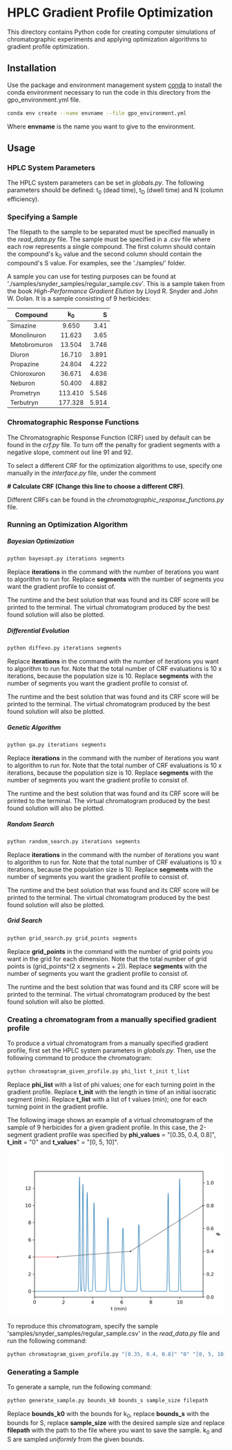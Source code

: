 # HPLC Gradient Profile Optimization

This directory contains Python code for creating computer simulations of chromatographic experiments and applying optimization algorithms to gradient profile optimization.


## Installation

Use the package and environment management system  [conda](https://docs.conda.io/projects/conda/en/latest/user-guide/install/index.html) to install the conda environment necessary to run the code in this directory from the gpo_environment.yml file.

```bash
conda env create --name envname --file gpo_environment.yml
```

Where **envname** is the name you want to give to the environment.

## Usage

### HPLC System Parameters

The HPLC system parameters can be set in _globals.py_. The following parameters should be defined: t<sub>0</sub> (dead time), t<sub>D</sub> (dwell time) and N (column efficiency).

### Specifying a Sample

The filepath to the sample to be separated must be specified manually in the _read_data.py_ file. The sample must be specified in a .csv file where each row represents a single compound. The first column should contain the compound's k<sub>0</sub> value and the second column should contain the compound's S value. For examples, see the './samples/' folder.

A sample you can use for testing purposes can be found at './samples/snyder_samples/regular_sample.csv'. This is a sample taken from the book _High-Performance Gradient Elution_ by Lloyd R. Snyder and John W. Dolan. It is a sample consisting of 9 herbicides:

| Compound | k<sub>0</sub> | S |
|----------|:-------------:|------:|
| Simazine | 9.650 | 3.41 |
| Monolinuron | 11.623 | 3.65 |
| Metobromuron | 13.504 | 3.746 |
| Diuron | 16.710 | 3.891 |
| Propazine | 24.804 | 4.222 |
| Chloroxuron | 36.671 | 4.636 |
| Neburon | 50.400 | 4.882 |
| Prometryn | 113.410 | 5.546 |
| Terbutryn | 177.328 | 5.914 |


### Chromatographic Response Functions

The Chromatographic Response Function (CRF) used by default can be found in the _crf.py_ file. To turn off the penalty for gradient segments with a negative slope, comment out line 91 and 92.

To select a different CRF for the optimization algorithms to use, specify one manually in the _interface.py_ file, under the comment

**\# Calculate CRF (Change this line to choose a different CRF)**.

Different CRFs can be found in the _chromatographic_response_functions.py_ file.

### Running an Optimization Algorithm

##### Bayesian Optimization

```bash
python bayesopt.py iterations segments
```
Replace **iterations** in the command with the number of iterations you want to algorithm to run for. Replace **segments** with the number of segments you want the gradient profile to consist of.

The runtime and the best solution that was found and its CRF score will be printed to the terminal. The virtual chromatogram produced by the best found solution will also be plotted.

##### Differential Evolution

```bash
python diffevo.py iterations segments
```
Replace **iterations** in the command with the number of iterations you want to algorithm to run for. Note that the total number of CRF evaluations is 10 x iterations, because the population size is 10. Replace **segments** with the number of segments you want the gradient profile to consist of.

The runtime and the best solution that was found and its CRF score will be printed to the terminal. The virtual chromatogram produced by the best found solution will also be plotted.

##### Genetic Algorithm

```bash
python ga.py iterations segments
```
Replace **iterations** in the command with the number of iterations you want to algorithm to run for. Note that the total number of CRF evaluations is 10 x iterations, because the population size is 10. Replace **segments** with the number of segments you want the gradient profile to consist of.

The runtime and the best solution that was found and its CRF score will be printed to the terminal. The virtual chromatogram produced by the best found solution will also be plotted.

##### Random Search

```bash
python random_search.py iterations segments
```
Replace **iterations** in the command with the number of iterations you want to algorithm to run for. Note that the total number of CRF evaluations is 10 x iterations, because the population size is 10. Replace **segments** with the number of segments you want the gradient profile to consist of.

The runtime and the best solution that was found and its CRF score will be printed to the terminal. The virtual chromatogram produced by the best found solution will also be plotted.

##### Grid Search

```bash
python grid_search.py grid_points segments
```
Replace **grid_points** in the command with the number of grid points you want in the grid for each dimension. Note that the total number of grid points is (grid_points^(2 x segments + 2)). Replace **segments** with the number of segments you want the gradient profile to consist of.

The runtime and the best solution that was found and its CRF score will be printed to the terminal. The virtual chromatogram produced by the best found solution will also be plotted.


### Creating a chromatogram from a manually specified gradient profile

To produce a virtual chromatogram from a manually specified gradient profile, first set the HPLC system parameters in _globals.py_. Then, use the following command to produce the chromatogram:

```bash
python chromatogram_given_profile.py phi_list t_init t_list
```

Replace **phi_list** with a list of phi values; one for each turning point in the gradient profile. Replace **t_init** with the length in time of an initial isocratic segment (min). Replace **t_list** with a list of t values (min); one for each turning point in the gradient profile.

The following image shows an example of a virtual chromatogram of the sample of 9 herbicides for a given gradient profile. In this case, the 2-segment gradient profile was specified by **phi_values** = "[0.35, 0.4, 0.8]", **t_init** = "0" and **t_values**" = "[0, 5, 10]".

![image1](./images/ex_chromatogram.png)

To reproduce this chromatogram, specify the sample 'samples/snyder_samples/regular_sample.csv' in the _read_data.py_ file and run the following command:

```bash
python chromatogram_given_profile.py "[0.35, 0.4, 0.8]" "0" "[0, 5, 10]"
```

### Generating a Sample

To generate a sample, run the following command:

```bash
python generate_sample.py bounds_k0 bounds_s sample_size filepath
```
Replace **bounds_k0** with the bounds for k<sub>0</sub>, replace **bounds_s** with the bounds for S, replace **sample_size** with the desired sample size and replace **filepath** with the path to the file where you want to save the sample. k<sub>0</sub> and S are sampled _uniformly_ from the given bounds.
